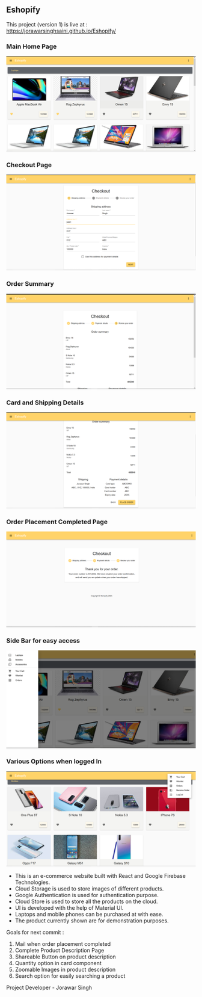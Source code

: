 ## Eshopify

This project (version 1) is live at : https://jorawarsinghsaini.github.io/Eshopify/

### Main Home Page
![](images/1.png)
### Checkout Page
![](images/4.png)
### Order Summary
![](images/5.png)
### Card and Shipping Details
![](images/6.png)
### Order Placement Completed Page
![](images/7.png)
### Side Bar for easy access
![](images/2.png)
### Various Options when logged In
![](images/3.png)

* This is an e-commerce website built with React and Google Firebase Technologies.
* Cloud Storage is used to store images of different products.
* Google Authentication is used for authentication purpose.
* Cloud Store is used to store all the products on the cloud.
* UI is developed with the help of Material UI.
* Laptops and mobile phones can be purchased at with ease.
* The product currently shown are for demonstration purposes.

Goals for next commit :
1. Mail when order placement completed
2. Complete Product Description Page
3. Shareable Button on product description
4. Quantity option in card component
5. Zoomable Images in product description
6. Search option for easily searching a product


Project Developer - Jorawar Singh
